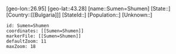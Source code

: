 ﻿---
location: [43.28,26.95]
mapzoom: [7,12] 
mapmarker: city 
type: City
tags:
- geo/City


SpocWebEntityId: 34666
isDeleted: false
confidential: public

---
[geo-lon::26.95]
[geo-lat::43.28]
[name::Sumen=Shumen]
[State::]
[Country::[[Bulgaria]]]
[StateId::]
[Population::]
[Unknown::]


```leaflet
id: Sumen=Shumen
coordinates: [[Sumen=Shumen]]
markerFile: [[Sumen=Shumen]]
defaultZoom: 11 
maxZoom: 18
```
